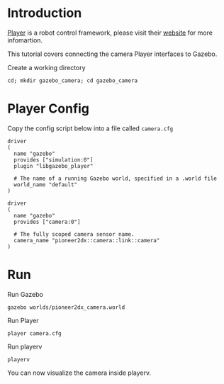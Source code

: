 # Introduction

[Player](http://playerstage.sourceforge.net) is a robot control framework,
please visit their [website](http://playerstage.sourceforge.net) for more
infomartion.

This tutorial covers connecting the camera Player interfaces to Gazebo. 

Create a working directory

~~~
cd; mkdir gazebo_camera; cd gazebo_camera
~~~

# Player Config

Copy the config script below into a file called `camera.cfg`

~~~
driver
(
  name "gazebo"
  provides ["simulation:0"]
  plugin "libgazebo_player"

  # The name of a running Gazebo world, specified in a .world file
  world_name "default"
)

driver
(
  name "gazebo"
  provides ["camera:0"]

  # The fully scoped camera sensor name.
  camera_name "pioneer2dx::camera::link::camera"
)
~~~

# Run

Run Gazebo

~~~
gazebo worlds/pioneer2dx_camera.world
~~~

Run Player

~~~
player camera.cfg
~~~

Run playerv

~~~
playerv
~~~

You can now visualize the camera inside playerv.
